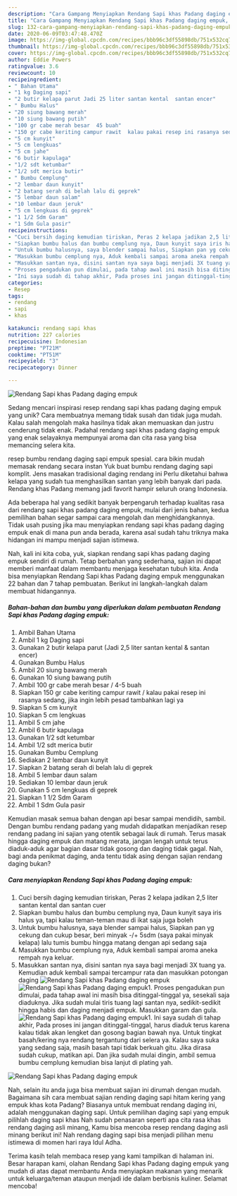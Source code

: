 ```yaml
---
description: "Cara Gampang Menyiapkan Rendang Sapi khas Padang daging empuk, Lezat"
title: "Cara Gampang Menyiapkan Rendang Sapi khas Padang daging empuk, Lezat"
slug: 132-cara-gampang-menyiapkan-rendang-sapi-khas-padang-daging-empuk-lezat
date: 2020-06-09T03:47:48.470Z
image: https://img-global.cpcdn.com/recipes/bbb96c3df55898db/751x532cq70/rendang-sapi-khas-padang-daging-empuk-foto-resep-utama.jpg
thumbnail: https://img-global.cpcdn.com/recipes/bbb96c3df55898db/751x532cq70/rendang-sapi-khas-padang-daging-empuk-foto-resep-utama.jpg
cover: https://img-global.cpcdn.com/recipes/bbb96c3df55898db/751x532cq70/rendang-sapi-khas-padang-daging-empuk-foto-resep-utama.jpg
author: Eddie Powers
ratingvalue: 3.6
reviewcount: 10
recipeingredient:
- " Bahan Utama"
- "1 kg Daging sapi"
- "2 butir kelapa parut Jadi 25 liter santan kental  santan encer"
- " Bumbu Halus"
- "20 siung bawang merah"
- "10 siung bawang putih"
- "100 gr cabe merah besar  45 buah"
- "150 gr cabe keriting campur rawit  kalau pakai resep ini rasanya sedang jika ingin lebih pesad tambahkan lagi ya"
- "5 cm kunyit"
- "5 cm lengkuas"
- "5 cm jahe"
- "6 butir kapulaga"
- "1/2 sdt ketumbar"
- "1/2 sdt merica butir"
- " Bumbu Cemplung"
- "2 lembar daun kunyit"
- "2 batang serah di belah lalu di geprek"
- "5 lembar daun salam"
- "10 lembar daun jeruk"
- "5 cm lengkuas di geprek"
- "1 1/2 Sdm Garam"
- "1 Sdm Gula pasir"
recipeinstructions:
- "Cuci bersih daging kemudian tiriskan, Peras 2 kelapa jadikan 2,5 liter santan kental dan santan cuer"
- "Siapkan bumbu halus dan bumbu cemplung nya, Daun kunyit saya iris halus ya, tapi kalau teman-teman mau di ikat saja juga boleh"
- "Untuk bumbu halusnya, saya blender sampai halus, Siapkan pan yg cekung dan cukup besar, beri minyak -/+ 5sdm (saya pakai minyak kelapa) lalu tumis bumbu hingga matang dengan api sedang saja"
- "Masukkan bumbu cemplung nya, Aduk kembali sampai aroma aneka rempah nya keluar."
- "Masukkan santan nya, disini santan nya saya bagi menjadi 3X tuang ya. Kemudian aduk kembali sampai tercampur rata dan masukkan potongan daging"
- "Proses pengadukan pun dimulai, pada tahap awal ini masih bisa ditinggal-tinggal ya, sesekali saja diaduknya. Jika sudah mulai tiris tuang lagi santan nya, sedikit-sedikit hingga habis dan daging menjadi empuk. Masukkan garam dan gula."
- "Ini saya sudah di tahap akhir, Pada proses ini jangan ditinggal-tinggal, harus diaduk terus karena kalau tidak akan lengket dan gosong bagian bawah nya. Untuk tingkat basah/kering nya rendang tergantung dari selera ya. Kalau saya suka yang sedang saja, masih basah tapi tidak berkuah gitu. Jika dirasa sudah cukup, matikan api. Dan jika sudah mulai dingin, ambil semua bumbu cemplung kemudian bisa lanjut di plating yah."
categories:
- Resep
tags:
- rendang
- sapi
- khas

katakunci: rendang sapi khas 
nutrition: 227 calories
recipecuisine: Indonesian
preptime: "PT21M"
cooktime: "PT51M"
recipeyield: "3"
recipecategory: Dinner

---
```



![Rendang Sapi khas Padang daging empuk](https://img-global.cpcdn.com/recipes/bbb96c3df55898db/751x532cq70/rendang-sapi-khas-padang-daging-empuk-foto-resep-utama.jpg)

Sedang mencari inspirasi resep rendang sapi khas padang daging empuk yang unik? Cara membuatnya memang tidak susah dan tidak juga mudah. Kalau salah mengolah maka hasilnya tidak akan memuaskan dan justru cenderung tidak enak. Padahal rendang sapi khas padang daging empuk yang enak selayaknya mempunyai aroma dan cita rasa yang bisa memancing selera kita.

resep bumbu rendang daging sapi empuk spesial. cara bikin mudah memasak rendang secara instan Yuk buat bumbu rendang daging sapi komplit. Jens masakan tradisional daging rendang ini Perlu diketahui bahwa kelapa yang sudah tua menghasilkan santan yang lebih banyak dari pada. Rendang khas Padang memang jadi favorit hampir seluruh orang Indonesia.

Ada beberapa hal yang sedikit banyak berpengaruh terhadap kualitas rasa dari rendang sapi khas padang daging empuk, mulai dari jenis bahan, kedua pemilihan bahan segar sampai cara mengolah dan menghidangkannya. Tidak usah pusing jika mau menyiapkan rendang sapi khas padang daging empuk enak di mana pun anda berada, karena asal sudah tahu triknya maka hidangan ini mampu menjadi sajian istimewa.


Nah, kali ini kita coba, yuk, siapkan rendang sapi khas padang daging empuk sendiri di rumah. Tetap berbahan yang sederhana, sajian ini dapat memberi manfaat dalam membantu menjaga kesehatan tubuh kita. Anda bisa menyiapkan Rendang Sapi khas Padang daging empuk menggunakan 22 bahan dan 7 tahap pembuatan. Berikut ini langkah-langkah dalam membuat hidangannya.

<!--inarticleads1-->

##### Bahan-bahan dan bumbu yang diperlukan dalam pembuatan Rendang Sapi khas Padang daging empuk:

1. Ambil  Bahan Utama
1. Ambil 1 kg Daging sapi
1. Gunakan 2 butir kelapa parut (Jadi 2,5 liter santan kental &amp; santan encer)
1. Gunakan  Bumbu Halus
1. Ambil 20 siung bawang merah
1. Gunakan 10 siung bawang putih
1. Ambil 100 gr cabe merah besar / 4-5 buah
1. Siapkan 150 gr cabe keriting campur rawit / kalau pakai resep ini rasanya sedang, jika ingin lebih pesad tambahkan lagi ya
1. Siapkan 5 cm kunyit
1. Siapkan 5 cm lengkuas
1. Ambil 5 cm jahe
1. Ambil 6 butir kapulaga
1. Gunakan 1/2 sdt ketumbar
1. Ambil 1/2 sdt merica butir
1. Gunakan  Bumbu Cemplung
1. Sediakan 2 lembar daun kunyit
1. Siapkan 2 batang serah di belah lalu di geprek
1. Ambil 5 lembar daun salam
1. Sediakan 10 lembar daun jeruk
1. Gunakan 5 cm lengkuas di geprek
1. Siapkan 1 1/2 Sdm Garam
1. Ambil 1 Sdm Gula pasir


Kemudian masak semua bahan dengan api besar sampai mendidih, sambil. Dengan bumbu rendang padang yang mudah didapatkan menjadikan resep rendang padang ini sajian yang otentik sebagai lauk di rumah. Terus masak hingga daging empuk dan matang merata, jangan lengah untuk terus diaduk-aduk agar bagian dasar tidak gosong dan daging tidak gagal. Nah, bagi anda penikmat daging, anda tentu tidak asing dengan sajian rendang daging bukan? 

<!--inarticleads2-->

##### Cara menyiapkan Rendang Sapi khas Padang daging empuk:

1. Cuci bersih daging kemudian tiriskan, Peras 2 kelapa jadikan 2,5 liter santan kental dan santan cuer
1. Siapkan bumbu halus dan bumbu cemplung nya, Daun kunyit saya iris halus ya, tapi kalau teman-teman mau di ikat saja juga boleh
1. Untuk bumbu halusnya, saya blender sampai halus, Siapkan pan yg cekung dan cukup besar, beri minyak -/+ 5sdm (saya pakai minyak kelapa) lalu tumis bumbu hingga matang dengan api sedang saja
1. Masukkan bumbu cemplung nya, Aduk kembali sampai aroma aneka rempah nya keluar.
1. Masukkan santan nya, disini santan nya saya bagi menjadi 3X tuang ya. Kemudian aduk kembali sampai tercampur rata dan masukkan potongan daging
<img src="//assets-global.cpcdn.com/assets/icons/button_play-2c75c40dde080a61004c1f40b05d8f140eaff45d7e9e6481dc71c63d2e7c4909.png" alt="Rendang Sapi khas Padang daging empuk"><img src="//assets-global.cpcdn.com/assets/icons/button_play-2c75c40dde080a61004c1f40b05d8f140eaff45d7e9e6481dc71c63d2e7c4909.png" alt="Rendang Sapi khas Padang daging empuk">1. Proses pengadukan pun dimulai, pada tahap awal ini masih bisa ditinggal-tinggal ya, sesekali saja diaduknya. Jika sudah mulai tiris tuang lagi santan nya, sedikit-sedikit hingga habis dan daging menjadi empuk. Masukkan garam dan gula.
<img src="//assets-global.cpcdn.com/assets/icons/button_play-2c75c40dde080a61004c1f40b05d8f140eaff45d7e9e6481dc71c63d2e7c4909.png" alt="Rendang Sapi khas Padang daging empuk">1. Ini saya sudah di tahap akhir, Pada proses ini jangan ditinggal-tinggal, harus diaduk terus karena kalau tidak akan lengket dan gosong bagian bawah nya. Untuk tingkat basah/kering nya rendang tergantung dari selera ya. Kalau saya suka yang sedang saja, masih basah tapi tidak berkuah gitu. Jika dirasa sudah cukup, matikan api. Dan jika sudah mulai dingin, ambil semua bumbu cemplung kemudian bisa lanjut di plating yah.
<img src="//assets-global.cpcdn.com/assets/icons/button_play-2c75c40dde080a61004c1f40b05d8f140eaff45d7e9e6481dc71c63d2e7c4909.png" alt="Rendang Sapi khas Padang daging empuk">

Nah, selain itu anda juga bisa membuat sajian ini dirumah dengan mudah. Bagaimana sih cara membuat sajian rending daging sapi hitam kering yang empuk khas kota Padang? Biasanya untuk membuat rendang daging ini, adalah menggunakan daging sapi. Untuk pemilihan daging sapi yang empuk pilihlah daging sapi khas Nah sudah penasaran seperti apa cita rasa khas rendang daging asli minang, Kamu bisa mencoba resep rendang daging asli minang berikut ini! Nah rendang daging sapi bisa menjadi pilihan menu istimewa di momen hari raya Idul Adha. 

Terima kasih telah membaca resep yang kami tampilkan di halaman ini. Besar harapan kami, olahan Rendang Sapi khas Padang daging empuk yang mudah di atas dapat membantu Anda menyiapkan makanan yang menarik untuk keluarga/teman ataupun menjadi ide dalam berbisnis kuliner. Selamat mencoba!
